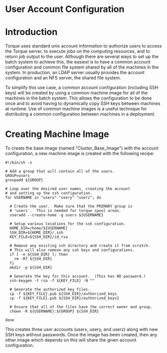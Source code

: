 User Account Configuration
==========================

Introduction
============

Torque uses standard unix account information to authorize users to
access the Torque server, to execute jobs on the computing resources,
and to return job output to the user. Although there are several ways to
set up the batch system to achieve this, the easiest is to have a common
account configuration and common file system shared by all of the
machines in the system. In production, an LDAP server usually provides
the account configuration and an NFS server, the shared file system.

To simplify this use case, a common account configuration (including SSH
keys) will be created by using a common machine image for all of the
machines in the batch system. This allows the configuration to be done
once and to avoid having to dynamically copy SSH keys between machines
at runtime. Use of common machine images is a useful technique for
distributing a common configuration between machines in a deployment.

Creating Machine Image
======================

To create the base image (named "Cluster\_Base\_Image") with the account
configuration, a new machine image is created with the following recipe:

    #!/bin/sh -x

    # Add a group that will contain all of the users.
    GROUP=users
    groupadd ${GROUP}

    # Loop over the desired user names, creating the account
    # and setting up the ssh configuration.
    for USERNAME in "userx" "usery" "userz"; do

      # Create the user.  Make sure that the PRIMARY group is
      # 'users'.  This is needed for torque spool areas.
      useradd --create-home -g users ${USERNAME}

      # Setup various locations for the ssh configuration.
      HOME_DIR=/home/${USERNAME}
      SSH_DIR=${HOME_DIR}/.ssh
      KEY_FILE=${SSH_DIR}/id_rsa

      # Remove any existing ssh directory and create it from scratch.
      # This will also remove any ssh keys and configurations.
      if [ -e ${SSH_DIR} ]; then
        rm -Rf ${SSH_DIR}
      fi
      mkdir -p ${SSH_DIR}

      # Generate the key for this account.  (This has NO password.)
      ssh-keygen -t rsa -f ${KEY_FILE} -N ""

      # Generate the authorized key files.
      cp -f ${KEY_FILE}.pub ${SSH_DIR}/authorized_keys
      cp -f ${KEY_FILE}.pub ${SSH_DIR}/authorized_keys2

      # Ensure that all of the files have the correct owner and group.
      chown -R ${USERNAME}:${GROUP} ${SSH_DIR} 

    done

This creates three user accounts (userx, usery, and userz) along with
new SSH keys without passwords. Once the image has been created, then
any other image which depends on this will share the given account
configuration.
